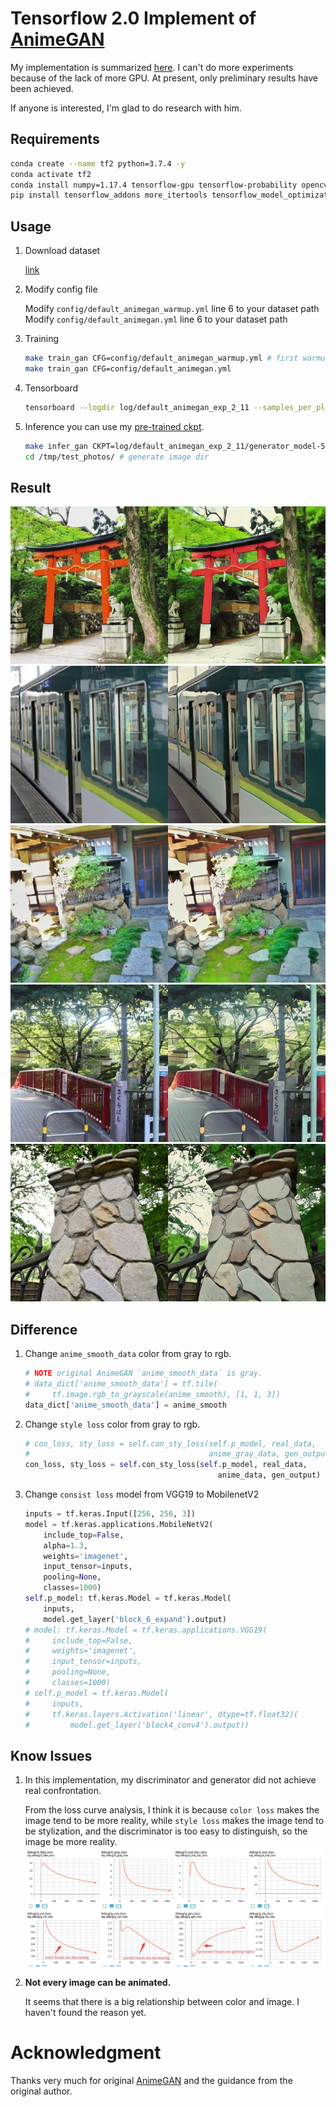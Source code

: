 # Tensorflow 2.0 Implement of [AnimeGAN](https://github.com/TachibanaYoshino/AnimeGAN)

My implementation is summarized [here](https://zhen8838.github.io/2020/04/20/animegan/). I can't do more experiments because of the lack of more GPU. At present, only preliminary results have been achieved.

If anyone is interested, I'm glad to do research with him.

## Requirements

```sh
conda create --name tf2 python=3.7.4 -y
conda activate tf2
conda install numpy=1.17.4 tensorflow-gpu tensorflow-probability opencv tqdm toolz PyYAML -y
pip install tensorflow_addons more_itertools tensorflow_model_optimization
```

## Usage

1.  Download dataset
    
    [link](https://github.com/TachibanaYoshino/AnimeGAN/releases/tag/dataset-1)
    
2.  Modify config file

    Modify `config/default_animegan_warmup.yml` line 6 to your dataset path
    Modify `config/default_animegan.yml` line 6 to your dataset path
    
3.  Training

    ```sh
    make train_gan CFG=config/default_animegan_warmup.yml # first warmup
    make train_gan CFG=config/default_animegan.yml
    ```
4.  Tensorboard

    ```sh
    tensorboard --logdir log/default_animegan_exp_2_11 --samples_per_plugin images=0
    ```
    
5.  Inference
    you can use my [pre-trained ckpt](https://github.com/zhen8838/AnimeGAN/releases/tag/0.1).
    ```sh
    make infer_gan CKPT=log/default_animegan_exp_2_11/generator_model-50.h5 IMG=xxxxx/animedataset/test/real
    cd /tmp/test_photos/ # generate image dir
    ```

## Result

![](asset/3.jpg)
![](asset/5.jpg)
![](asset/6.jpg)
![](asset/7.jpg)
![](asset/16.jpg)

## Difference

1.  Change `anime_smooth_data` color from gray to rgb.

    ```python
    # NOTE original AnimeGAN `anime_smooth_data` is gray.
    # data_dict['anime_smooth_data'] = tf.tile(
    #     tf.image.rgb_to_grayscale(anime_smooth), [1, 1, 3])
    data_dict['anime_smooth_data'] = anime_smooth
    ```

2.  Change `style loss` color from gray to rgb.

    ```python
    # con_loss, sty_loss = self.con_sty_loss(self.p_model, real_data,
    #                                        anime_gray_data, gen_output)
    con_loss, sty_loss = self.con_sty_loss(self.p_model, real_data,
                                               anime_data, gen_output)
    ```
    
3.  Change `consist loss` model from VGG19 to MobilenetV2

    ```python
    inputs = tf.keras.Input([256, 256, 3])
    model = tf.keras.applications.MobileNetV2(
        include_top=False,
        alpha=1.3,
        weights='imagenet',
        input_tensor=inputs,
        pooling=None,
        classes=1000)
    self.p_model: tf.keras.Model = tf.keras.Model(
        inputs,
        model.get_layer('block_6_expand').output)
    # model: tf.keras.Model = tf.keras.applications.VGG19(
    #     include_top=False,
    #     weights='imagenet',
    #     input_tensor=inputs,
    #     pooling=None,
    #     classes=1000)
    # self.p_model = tf.keras.Model(
    #     inputs,
    #     tf.keras.layers.Activation('linear', dtype=tf.float32)(
    #         model.get_layer('block4_conv4').output))
    ```

## Know Issues

1.  In this implementation, my discriminator and generator did not achieve real confrontation.
   
    From the loss curve analysis, I think it is because `color loss` makes the image tend to be more reality, while `style loss` makes the image tend to be stylization, and the discriminator is too easy to distinguish, so the image be more reality.
    ![](asset/losses.jpg)
    
2.  **Not every image can be animated.** 

    It seems that there is a big relationship between color and image. I haven't found the reason yet.

# Acknowledgment

Thanks very much for original [AnimeGAN](https://github.com/TachibanaYoshino/AnimeGAN) and the guidance from the original author.